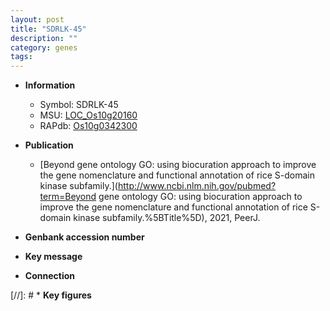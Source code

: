 ```yaml
---
layout: post
title: "SDRLK-45"
description: ""
category: genes
tags: 
---
```


* **Information**  
    + Symbol: SDRLK-45  
    + MSU: [LOC_Os10g20160](http://rice.uga.edu/cgi-bin/ORF_infopage.cgi?orf=LOC_Os10g20160)  
    + RAPdb: [Os10g0342300](http://rapdb.dna.affrc.go.jp/viewer/gbrowse_details/irgsp1?name=Os10g0342300)  

* **Publication**  
    + [Beyond gene ontology GO: using biocuration approach to improve the gene nomenclature and functional annotation of rice S-domain kinase subfamily.](http://www.ncbi.nlm.nih.gov/pubmed?term=Beyond gene ontology GO: using biocuration approach to improve the gene nomenclature and functional annotation of rice S-domain kinase subfamily.%5BTitle%5D), 2021, PeerJ.

* **Genbank accession number**  

* **Key message**  

* **Connection**  

[//]: # * **Key figures**  


